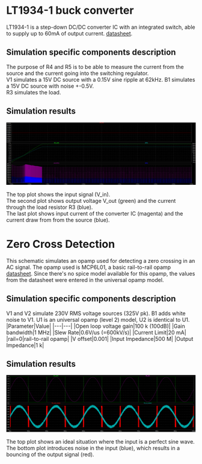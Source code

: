 # LT1934-1 buck converter

LT1934-1 is a step-down DC/DC converter IC with an integrated switch, able to supply up to 60mA of output current. [datasheet](https://www.analog.com/media/en/technical-documentation/data-sheets/1934fe.pdf).


## Simulation specific components description 

The purpose of R4 and R5 is to be able to measure the current from the source and the current going into the switching regulator.\
V1 simulates a 15V DC source with a 0.15V sine ripple at 62kHz. B1 simulates a 15V DC source with noise +-0.5V.\
R3 simulates the load.

## Simulation results

![Plot](https://github.com/doodeca/crownstone-2wire-dimmerswitch/raw/main/hardware/simulations/LTspice/15-3v3-buck-plot.PNG)

The top plot shows the input signal (V_in).\
The second plot shows output voltage V_out (green) and the current through the load resistor R3 (blue).\
The last plot shows input current of the converter IC (magenta) and the current draw from from the source (blue).


# Zero Cross Detection

This schematic simulates an opamp used for detecting a zero crossing in an AC signal. The opamp used is MCP6L01, a basic rail-to-rail opamp [datasheet](https://ww1.microchip.com/downloads/en/DeviceDoc/MCP6L01-1R-1U-2-4-1-MHz-85-uA-Op-Amps-DS20002140D.pdf). Since there's no spice model available for this opamp, the values from the datasheet were entered in the universal opamp model. 

## Simulation specific components description

V1 and V2 simulate 230V RMS voltage sources (325V pk).
B1 adds white noise to V1. 
U1 is an universal opamp (level 2) model, U2 is identical to U1. 
|Parameter|Value|
|---|---|
|Open loop voltage gain|100 k (100dB)|
|Gain bandwidth|1 MHz|
|Slew Rate|0.6V/us (=600kV/s)|
|Current Limit|20 mA|
|rail=0|rail-to-rail opamp|
|V offset|0.001|
|Input Impedance|500 M|
|Output Impedance|1 k|

## Simulation results

![Plot](https://github.com/doodeca/crownstone-2wire-dimmerswitch/raw/main/hardware/simulations/LTspice/zcd-opamp-plot.PNG)

The top plot shows an ideal situation where the input is a perfect sine wave.\
The bottom plot introduces noise in the input (blue), which results in a bouncing of the output signal (red).
